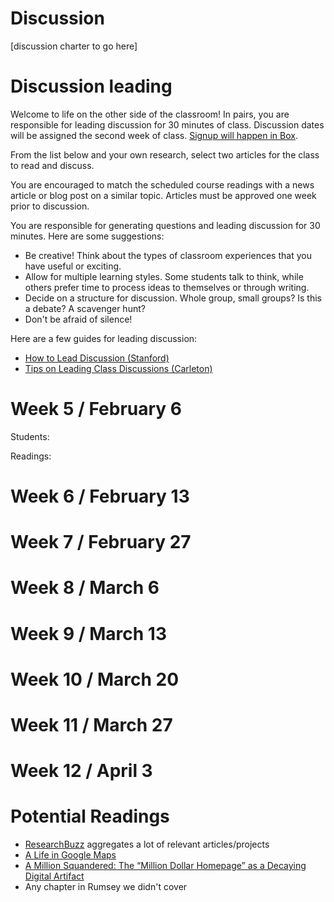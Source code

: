 # Discussion
[discussion charter to go here]

# Discussion leading

Welcome to life on the other side of the classroom! In pairs, you are responsible for leading discussion for 30 minutes of class. Discussion dates will be assigned the second week of class. [Signup will happen in Box](https://wlu.box.com/s/hyseo1nkbnxp1wmlepbtspklqqthehut).

From the list below and your own research, select two articles for the class to read and discuss. 

You are encouraged to match the scheduled course readings with a news article or blog post on a similar topic. Articles must be approved one week prior to discussion.

You are responsible for generating questions and leading discussion for 30 minutes. Here are some suggestions:
* Be creative! Think about the types of classroom experiences that you have useful or exciting. 
* Allow for multiple learning styles. Some students talk to think, while others prefer time to process ideas to themselves or through writing. 
* Decide on a structure for discussion. Whole group, small groups? Is this a debate? A scavenger hunt?
* Don't be afraid of silence! 

Here are a few guides for leading discussion:
* [How to Lead Discussion (Stanford)](https://teachingcommons.stanford.edu/resources/teaching/small-groups-and-discussions/how-lead-discussion)
* [Tips on Leading Class Discussions (Carleton)](https://apps.carleton.edu/curricular/history/resources/study/leaddiscussion/)
  
# Week 5 / February 6
Students:

Readings: 

# Week 6 / February 13

# Week 7 / February 27

# Week 8 / March 6

# Week 9 / March 13

# Week 10 / March 20

# Week 11 / March 27

# Week 12 / April 3




# Potential Readings
* [ResearchBuzz](https://researchbuzz.me) aggregates a lot of relevant articles/projects
* [A Life in Google Maps](https://catapult.co/stories/a-life-in-google-maps)
* [A Million Squandered: The “Million Dollar Homepage” as a Decaying Digital Artifact](https://lil.law.harvard.edu/blog/2017/07/21/a-million-squandered-the-million-dollar-homepage-as-a-decaying-digital-artifact/)
* Any chapter in Rumsey we didn't cover 